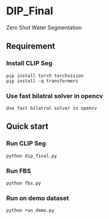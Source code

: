 # DIP_Final
Zero Shot Water Segmentation 

## Requirement
### Install CLIP Seg
```shell
pip install torch torchvision
pip install -q transformers
```
### Use fast bilatral solver in opencv
```
Use fast bilatral solver in opencv
```

## Quick start
### Run CLIP Seg
```
python dip_final.py
```
### Run FBS
```
python fbs.py
```

### Run on demo dataset
```
python run_demo.py
```